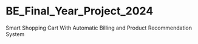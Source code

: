 # BE_Final_Year_Project_2024
Smart Shopping Cart With Automatic Billing and Product Recommendation System
